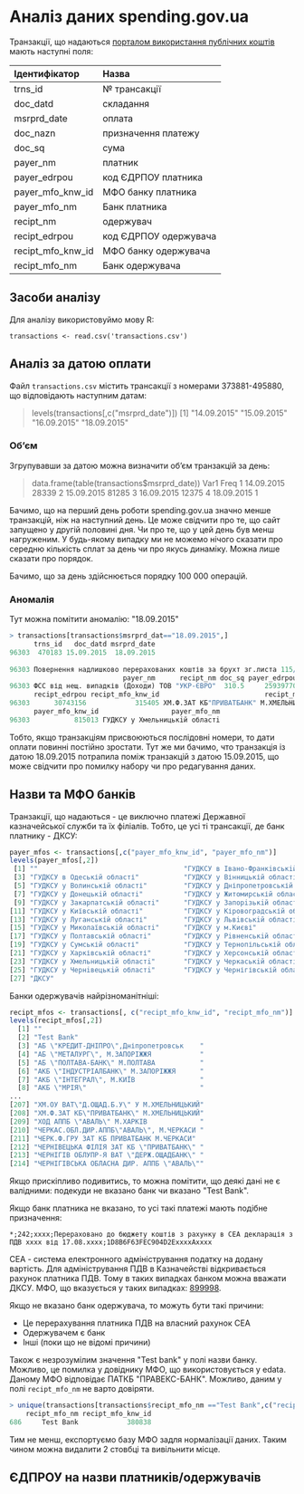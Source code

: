 # Аналіз даних spending.gov.ua

Транзакції, що надаються [порталом використання публічних коштів](http://e-data.gov.ua/) мають наступні поля:

| Ідентифікатор     | Назва                 |
| :---------------- | :-------------------- |
| trns_id           | № трансакції          |
| doc_datd          | складання             |
| msrprd_date       | оплата                |
| doc_nazn          | призначення платежу   |
| doc_sq            | сума                  |
| payer_nm          | платник               |
| payer_edrpou      | код ЄДРПОУ платника   |
| payer_mfo_knw_id  | МФО банку платника    |
| payer_mfo_nm      | Банк платника         |
| recipt_nm         | одержувач             |
| recipt_edrpou     | код ЄДРПОУ одержувача |
| recipt_mfo_knw_id | МФО банку одержувача  |
| recipt_mfo_nm     | Банк одержувача       |

## Засоби аналізу

Для аналізу використовуймо мову R:

```
transactions <- read.csv('transactions.csv')
```


## Аналіз за датою оплати

Файл `transactions.csv` містить трансакції з номерами 373881-495880, що відповідають наступним датам:

> levels(transactions[,c("msrprd_date")])
[1] "14.09.2015" "15.09.2015" "16.09.2015" "18.09.2015"

### Об’єм

Згрупувавши за датою можна визначити об’єм транзакцій за день:

> data.frame(table(transactions$msrprd_date))
        Var1  Freq
1 14.09.2015 28339
2 15.09.2015 81285
3 16.09.2015 12375
4 18.09.2015     1

Бачимо, що на перший день роботи spending.gov.ua значно менше транзакцій, ніж на наступний день. Це може свідчити про те, що сайт запущено у другій половині дня. Чи про те, що у цей день був менш нагруженим. У будь-якому випадку ми не можемо нічого сказати про середню кількість сплат за день чи про якусь динаміку. Можна лише сказати про порядок.

Бачимо, що за день здійснюється порядку 100 000 операцій.

### Аномалія

Тут можна помітити аномалію: "18.09.2015"

```R
> transactions[transactions$msrprd_dat=="18.09.2015",]
      trns_id   doc_datd msrprd_date
96303  470183 15.09.2015  18.09.2015
                                                                                   doc_nazn
96303 Повернення надлишково перерахованих коштів за брухт зг.листа 115/09-15 від 03.09.xxxx
                            payer_nm      recipt_nm doc_sq payer_edrpou
96303 ФСС від нещ. випадків (Доходи) ТОВ "УКР-ЄВРО"  310.5     25939770
      recipt_edrpou recipt_mfo_knw_id                          recipt_mfo_nm
96303      30743156            315405 ХМ.Ф.ЗАТ КБ"ПРИВАТБАНК" М.ХМЕЛЬНИЦЬКИЙ
      payer_mfo_knw_id                  payer_mfo_nm
96303           815013 ГУДКСУ у Хмельницькiй областi
```

Тобто, якщо транзакціям присвоюються послідовні номери, то дати оплати повинні постійно зростати.
Тут же ми бачимо, что транзакція із датою 18.09.2015 потрапила поміж транзакцій з датою 15.09.2015, що може свідчити про помилку набору чи про редагування даних.

## Назви та МФО банків

Транзакції, що надаються - це виключно платежі  Державної казначейської служби та їх філіалів.
Тобто, це усі ті трансакції, де банк платнику - ДКСУ:

```R
payer_mfos <- transactions[,c("payer_mfo_knw_id", "payer_mfo_nm")]
levels(payer_mfos[,2])
 [1] ""                                    "ГУДКСУ в Iвано-Франкiвськiй області"
 [3] "ГУДКСУ в Одеській області"           "ГУДКСУ у Вінницькій області"        
 [5] "ГУДКСУ у Волинській області"         "ГУДКСУ у Дніпропетровській області" 
 [7] "ГУДКСУ у Донецькiй областi"          "ГУДКСУ у Житомирській області"      
 [9] "ГУДКСУ у Закарпатській областi"      "ГУДКСУ у Запорiзькiй областi"       
[11] "ГУДКСУ у Київській області"          "ГУДКСУ у Кіровоградській області"   
[13] "ГУДКСУ у Луганській області"         "ГУДКСУ у Львiвськiй областi"        
[15] "ГУДКСУ у Миколаївськiй областi"      "ГУДКСУ у м.Києві"                   
[17] "ГУДКСУ у Полтавській областi"        "ГУДКСУ у Рiвненськiй областi"       
[19] "ГУДКСУ у Сумській області"           "ГУДКСУ у Тернопільській областi"    
[21] "ГУДКСУ у Харківській області"        "ГУДКСУ у Херсонській області"       
[23] "ГУДКСУ у Хмельницькiй областi"       "ГУДКСУ у Черкаськiй областi"        
[25] "ГУДКСУ у Чернiвецькiй областi"       "ГУДКСУ у Чернігівській областi"     
[27] "ДКСУ"                               
```

Банки одержувачів найрізноманітніші:

```R
recipt_mfos <- transactions[, c("recipt_mfo_knw_id", "recipt_mfo_nm")]
levels(recipt_mfos[,2])
  [1] ""                                          
  [2] "Test Bank"                                 
  [3] "АБ \"КРЕДИТ-ДНІПРО\",Дніпропетровськ    "  
  [4] "АБ \"МЕТАЛУРГ\", М.ЗАПОРІЖЖЯ            "  
  [5] "АБ \"ПОЛТАВА-БАНК\" М.ПОЛТАВА           "  
  [6] "АКБ \"ІНДУСТРІАЛБАНК\" М.ЗАПОРІЖЖЯ      "  
  [7] "АКБ \"ІНТЕГРАЛ\", М.КИЇВ                "  
  [8] "АКБ \"МРІЯ\"                            "  
...
[207] "ХМ.ОУ ВАТ\"Д.ОЩАД.Б.У\" У М.ХМЕЛЬНИЦЬКИЙ"  
[208] "ХМ.Ф.ЗАТ КБ\"ПРИВАТБАНК\" М.ХМЕЛЬНИЦЬКИЙ"  
[209] "ХОД АППБ \"АВАЛЬ\" М.ХАРКІВ             "  
[210] "ЧЕРКАС.ОБЛ.ДИР.АППБ\"АВАЛЬ\", М.ЧЕРКАСИ "  
[211] "ЧЕРК.Ф.ГРУ ЗАТ КБ ПРИВАТБАНК М.ЧЕРКАСИ"    
[212] "ЧЕРНІВЕЦЬКА ФІЛІЯ ЗАТ КБ \"ПРИВАТБАНК\" "  
[213] "ЧЕРНІГІВ ОБЛУПР-Я ВАТ \"ДЕРЖ.ОЩАДБАHК\" "  
[214] "ЧЕРНІГІВСЬКА ОБЛАСНА ДИР. АППБ \"АВАЛЬ\"" 
```

Якщо прискіпливо подивитись, то можна помітити, що деякі дані не є валідними: подекуди не вказано банк чи вказано "Test Bank".

Якщо банк платника не вказано, то усі такі платежі мають подібне призначення:

    *;242;xxxx;Перераховано до бюджету коштів з рахунку в СЕА декларація з ПДВ xxxx від 17.08.xxxx;1D8B6F63FEC904D2ExxxxAxxxx

СЕА - система електронного адміністрування податку на додану вартість. Для адміністрування ПДВ в Казначействі відкривається рахунок платника ПДВ. Тому в таких випадках банком можна вважати ДКСУ. МФО, що вказується у таких випадках: [899998](http://tr.sfs.gov.ua/anonsi-ark/8633.html).

Якщо не вказано банк одержувача, то можуть бути такі причини:

* Це перерахування платника ПДВ на власний рахунок СЕА
* Одержувачем є банк
* Інші (поки що не відомі причини)

Також є незрозумілим значення "Test bank" у полі назви банку. Можливо, це помилка у довіднику МФО, що використовується у edata. Даному МФО відповідає ПАТКБ "ПРАВЕКС-БАНК". Можливо, даним у полі `recipt_mfo_nm` не варто довіряти.

```R
> unique(transactions[transactions$recipt_mfo_nm =="Test Bank",c("recipt_mfo_nm", "recipt_mfo_knw_id")])
    recipt_mfo_nm recipt_mfo_knw_id
686     Test Bank            380838
```

Тим не менш, експортуємо базу МФО задля нормалізації даних. Таким чином можна видалити 2 стовбці та вивільнити місце.

## ЄДПРОУ на назви платників/одержувачів

